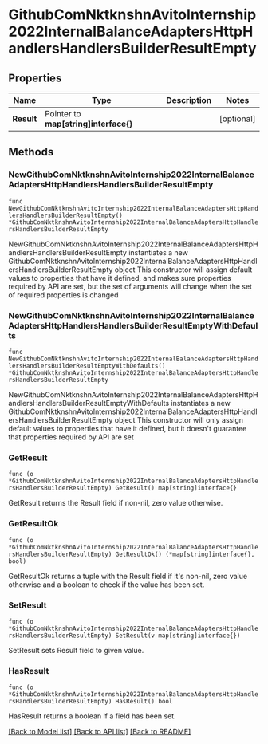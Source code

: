 # GithubComNktknshnAvitoInternship2022InternalBalanceAdaptersHttpHandlersHandlersBuilderResultEmpty

## Properties

Name | Type | Description | Notes
------------ | ------------- | ------------- | -------------
**Result** | Pointer to **map[string]interface{}** |  | [optional] 

## Methods

### NewGithubComNktknshnAvitoInternship2022InternalBalanceAdaptersHttpHandlersHandlersBuilderResultEmpty

`func NewGithubComNktknshnAvitoInternship2022InternalBalanceAdaptersHttpHandlersHandlersBuilderResultEmpty() *GithubComNktknshnAvitoInternship2022InternalBalanceAdaptersHttpHandlersHandlersBuilderResultEmpty`

NewGithubComNktknshnAvitoInternship2022InternalBalanceAdaptersHttpHandlersHandlersBuilderResultEmpty instantiates a new GithubComNktknshnAvitoInternship2022InternalBalanceAdaptersHttpHandlersHandlersBuilderResultEmpty object
This constructor will assign default values to properties that have it defined,
and makes sure properties required by API are set, but the set of arguments
will change when the set of required properties is changed

### NewGithubComNktknshnAvitoInternship2022InternalBalanceAdaptersHttpHandlersHandlersBuilderResultEmptyWithDefaults

`func NewGithubComNktknshnAvitoInternship2022InternalBalanceAdaptersHttpHandlersHandlersBuilderResultEmptyWithDefaults() *GithubComNktknshnAvitoInternship2022InternalBalanceAdaptersHttpHandlersHandlersBuilderResultEmpty`

NewGithubComNktknshnAvitoInternship2022InternalBalanceAdaptersHttpHandlersHandlersBuilderResultEmptyWithDefaults instantiates a new GithubComNktknshnAvitoInternship2022InternalBalanceAdaptersHttpHandlersHandlersBuilderResultEmpty object
This constructor will only assign default values to properties that have it defined,
but it doesn't guarantee that properties required by API are set

### GetResult

`func (o *GithubComNktknshnAvitoInternship2022InternalBalanceAdaptersHttpHandlersHandlersBuilderResultEmpty) GetResult() map[string]interface{}`

GetResult returns the Result field if non-nil, zero value otherwise.

### GetResultOk

`func (o *GithubComNktknshnAvitoInternship2022InternalBalanceAdaptersHttpHandlersHandlersBuilderResultEmpty) GetResultOk() (*map[string]interface{}, bool)`

GetResultOk returns a tuple with the Result field if it's non-nil, zero value otherwise
and a boolean to check if the value has been set.

### SetResult

`func (o *GithubComNktknshnAvitoInternship2022InternalBalanceAdaptersHttpHandlersHandlersBuilderResultEmpty) SetResult(v map[string]interface{})`

SetResult sets Result field to given value.

### HasResult

`func (o *GithubComNktknshnAvitoInternship2022InternalBalanceAdaptersHttpHandlersHandlersBuilderResultEmpty) HasResult() bool`

HasResult returns a boolean if a field has been set.


[[Back to Model list]](../README.md#documentation-for-models) [[Back to API list]](../README.md#documentation-for-api-endpoints) [[Back to README]](../README.md)


